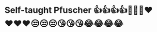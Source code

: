 <!--
**Sooeeren/sooeeren** is a ✨ _special_ ✨ repository because its `README.md` (this file) appears on your GitHub profile.

Here are some ideas to get you started:

- 🔭 I’m currently working on ...
- 🌱 I’m currently learning ...
- 👯 I’m looking to collaborate on ...
- 🤔 I’m looking for help with ...
- 💬 Ask me about ...
- 📫 How to reach me: ...
- 😄 Pronouns: ...
- ⚡ Fun fact: ...
-->

<!--
<div align="center" style="margin-bottom: 25px">
<h5>It's me, @sooeeren!<em><br>a Self-taught Frontend developer</br>
</em></h5>

<p align="center">
  <a href="https://github.com/sooeeren?tab=repositories&sort=stargazers">
    <img alt="total stars" title="Total stars on GitHub" src="https://custom-icon-badges.herokuapp.com/badge/dynamic/json?logo=star&host=formatted-dynamic-badges.herokuapp.com&formatter=metric&style=for-the-badge&color=55960c&labelColor=488207&label=stars&query=%24.stars&url=https%3A%2F%2Fapi.github-star-counter.workers.dev%2Fuser%sooeeren"/></a>
  <a href="https://github.com/sooeeren?tab=followers">
    <img alt="followers" title="Follow me on Github" src="https://custom-icon-badges.herokuapp.com/github/followers/sooeeren?color=236ad3&labelColor=1155ba&style=for-the-badge&logo=person-add&label=Follow&logoColor=white"/></a>
  <a href="https://github.com/sooeeren/Simple-View-Counter">
    <img alt="views" title="GitHub profile views" src="https://komarev.com/ghpvc/?username=sooeeren&style=for-the-badge&color=lightgrey"/></a>
</p>

<code><img height="50" src="https://raw.githubusercontent.com/github/explore/80688e429a7d4ef2fca1e82350fe8e3517d3494d/topics/javascript/javascript.png"></code>
<code><img height="50" src="https://raw.githubusercontent.com/github/explore/80688e429a7d4ef2fca1e82350fe8e3517d3494d/topics/vue/vue.png"></code>
<code><img height="30" src="https://raw.githubusercontent.com/github/explore/80688e429a7d4ef2fca1e82350fe8e3517d3494d/topics/html/html.png"></code>
<code><img height="30" src="https://raw.githubusercontent.com/github/explore/80688e429a7d4ef2fca1e82350fe8e3517d3494d/topics/css/css.png"></code>
<code><img height="30" src="https://icon-library.com/images/jquery-icon-png/jquery-icon-png-7.jpg"></code>
</div>

-->
<!--

<div align="center" style="margin-bottom: 25px">
<h5>It's me, @sooeeren!<em><br>a Self-taught ✨ Frontend developer ✨</br>
</em></h5>

## 🌍 Socials

[![Discord Presence](https://lanyard.cnrad.dev/api/975044147507503104)](https://discord.com/users/975044147507503104)

## 💻Tech Stack

![Vue](https://img.shields.io/badge/vuejs-%23323330.svg?style=for-the-badge&logo=vuejs&logoColor=%23F7DF1E)
![Html](https://img.shields.io/badge/Html-%23323330.svg?style=for-the-badge&logo=Html&logoColor=%23F7DF1E)
![Vue](https://img.shields.io/badge/css-%23323330.svg?style=for-the-badge&logo=css&logoColor=%23F7DF1E)
![React](https://img.shields.io/badge/React-%23323330.svg?style=for-the-badge&logo=React&logoColor=%23F7DF1E)
![JavaScript](https://img.shields.io/badge/javascript-%23323330.svg?style=for-the-badge&logo=javascript&logoColor=%23F7DF1E)

![Figma](https://img.shields.io/badge/Figma-%23323330?style=for-the-badge&logo=Figma&logoColor=white)

## 📂 About Me

[![Typing SVG](https://readme-typing-svg.demolab.com?font=Joyride++STD&pause=500&color=32DAFF&width=600&lines=Hey+its+me+Sooeeren+%7C+S%C3%B6ren%230001;A+Self+Taught+Frontend+Developer;Contect+me+on+Discord+%7C+S%C3%B6ren%230001)](https://git.io/typing-svg)

-->

# Self-taught Pfuscher 👍👍👍👍🤣🤣🤣❤️❤️❤️❤️😒😒😒😘😘😘😂😂😂😂
